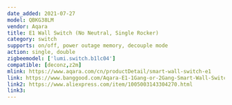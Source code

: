 ```yaml
---
date_added: 2021-07-27
model: QBKG38LM
vendor: Aqara
title: E1 Wall Switch (No Neutral, Single Rocker)
category: switch
supports: on/off, power outage memory, decouple mode
action: single, double
zigbeemodel: ['lumi.switch.b1lc04']
compatible: [deconz,z2m]
mlink: https://www.aqara.com/cn/productDetail/smart-wall-switch-e1
link: https://www.banggood.com/Aqara-E1-1Gang-or-2Gang-Smart-Wall-Switch-APP-Remote-Control-Zigbee3_0-Timing-Control-Over-Temperature-Protection-Work-Mijia-App-HomeKit-p-1893862.html
link2: https://www.aliexpress.com/item/1005003143304270.html
link3: 
---
```

